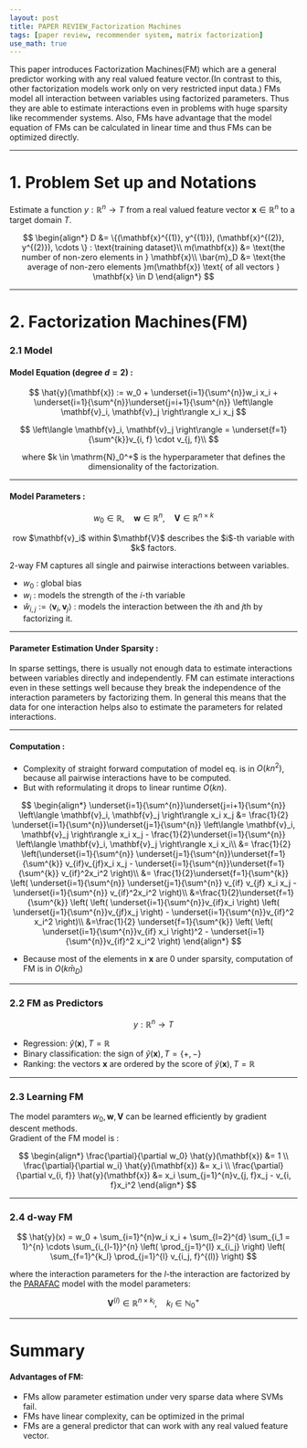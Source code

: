 ```yaml
---
layout: post
title: PAPER REVIEW_Factorization Machines
tags: [paper review, recommender system, matrix factorization]
use_math: true
---
```


This paper introduces Factorization Machines(FM) which are a general predictor working with any real valued feature vector.(In contrast to this, other factorization models work only on very restricted input data.)  FMs model all interaction between variables using factorized parameters. Thus they are able to estimate interactions even in problems with huge sparsity like recommender systems. Also, FMs have advantage that the model equation of FMs can be calculated in linear time and thus FMs can be optimized directly.

---
# **1. Problem Set up and Notations**
Estimate a function $y : \mathbb{R}^n \rightarrow T$ from  a real valued feature vector $\mathbf{x} \in \mathbb{R}^n$ to a target domain $T$.

$$
\begin{align*}
D &= \{(\mathbf{x}^{(1)}, y^{(1)}), (\mathbf{x}^{(2)}, y^{(2)}), \cdots \} : \text{training dataset}\\
m(\mathbf{x}) &= \text{the number of non-zero elements in } \mathbf{x}\\
\bar{m}_D &= \text{the average of non-zero elements }m(\mathbf{x}) \text{ of all vectors } \mathbf{x} \in D
\end{align*}
$$

---
# **2. Factorization Machines(FM)**
### 2.1 Model
#### Model Equation (degree $d=2$) :  

$$
\hat{y}(\mathbf{x}) := w_0 + \underset{i=1}{\sum^{n}}w_i x_i +
\underset{i=1}{\sum^{n}}\underset{j=i+1}{\sum^{n}} \left\langle \mathbf{v}_i, \mathbf{v}_j \right\rangle x_i x_j
$$

$$
\left\langle \mathbf{v}_i, \mathbf{v}_j \right\rangle =
\underset{f=1}{\sum^{k}}v_{i, f} \cdot v_{j, f}\\
$$

<p align="center">
where $k \in \mathrm{N}_0^+$  is the hyperparameter that defines the dimensionality of the factorization.
</p>

---
#### Model Parameters :  

$$
w_0 \in \mathbb{R}, \quad \mathbf{w} \in \mathbb{R}^n, \quad \mathbf{V} \in \mathbb{R}^{n \times k}
$$

<p align="center">
row  $\mathbf{v}_i$ within $\mathbf{V}$ describes the $i$-th variable with $k$ factors.  
</p>

2-way FM captures all single and pairwise interactions between variables.  
* $w_0$ : global bias
* $w_i$ : models the strength of the $i$-th variable
* $\hat{w}_{i, j} := \left\langle \mathbf{v}_i, \mathbf{v}_j \right\rangle$ : models the interaction between the $i$th and $j$th by factorizing it.

---
#### Parameter Estimation Under Sparsity :  
In sparse settings, there is usually not enough data to estimate interactions between variables directly and independently. FM can estimate interactions even in these settings well because they break the independence of the interaction parameters by factorizing them. In general this means that the data for one interaction helps also to estimate the parameters for related interactions.

---
#### Computation :  
* Complexity of straight forward computation of model eq. is in $O(kn^2)$, because all pairwise interactions have to be computed.
* But with reformulating it drops to linear runtime $O(kn)$.  

$$
\begin{align*}
\underset{i=1}{\sum^{n}}\underset{j=i+1}{\sum^{n}} \left\langle  \mathbf{v}_i, \mathbf{v}_j \right\rangle x_i x_j
&= \frac{1}{2} \underset{i=1}{\sum^{n}}\underset{j=1}{\sum^{n}} \left\langle  \mathbf{v}_i, \mathbf{v}_j \right\rangle x_i x_j - \frac{1}{2}\underset{i=1}{\sum^{n}} \left\langle  \mathbf{v}_i, \mathbf{v}_j \right\rangle x_i x_i\\
&= \frac{1}{2} \left(\underset{i=1}{\sum^{n}} \underset{j=1}{\sum^{n}}\underset{f=1}{\sum^{k}} v_{if}v_{jf}x_i x_j - \underset{i=1}{\sum^{n}}\underset{f=1}{\sum^{k}} v_{if}^2x_i^2 \right)\\
&= \frac{1}{2}\underset{f=1}{\sum^{k}} \left( \underset{i=1}{\sum^{n}} \underset{j=1}{\sum^{n}} v_{if} v_{jf} x_i x_j - \underset{i=1}{\sum^{n}} v_{if}^2x_i^2 \right)\\
&=\frac{1}{2}\underset{f=1}{\sum^{k}} \left( \left( \underset{i=1}{\sum^{n}}v_{if}x_i \right)  \left( \underset{j=1}{\sum^{n}}v_{jf}x_j \right) - \underset{i=1}{\sum^{n}}v_{if}^2 x_i^2 \right)\\
&=\frac{1}{2} \underset{f=1}{\sum^{k}} \left( \left( \underset{i=1}{\sum^{n}}v_{if} x_i \right)^2 - \underset{i=1}{\sum^{n}}v_{if}^2 x_i^2  \right)
\end{align*}
$$

* Because most of the elements in $\mathbf{x}$ are 0 under sparsity, computation of FM is in $O(k \bar{m}_D)$  

---
### 2.2 FM as Predictors

$$
y : \mathbb{R}^n \rightarrow T
$$

* Regression: $\hat{y}(\mathbf{x}), T=\mathbb{R}$
* Binary classification: the sign of $\hat{y}(\mathbf{x}), T = \{+, -\}$
* Ranking: the vectors $\mathbf{x}$ are ordered by the score of $\hat{y}(\mathbf{x}), T=\mathbb{R}$

---
### 2.3 Learning FM
The model paramters $w_0, \mathbf{w}, \mathbf{V}$ can be learned efficiently by gradient descent methods.  
Gradient of the FM model is :

$$
\begin{align*}
\frac{\partial}{\partial w_0} \hat{y}(\mathbf{x}) &= 1 \\
\frac{\partial}{\partial w_i} \hat{y}(\mathbf{x}) &= x_i \\
\frac{\partial}{\partial v_{i, f}} \hat{y}(\mathbf{x}) &= x_i \sum_{j=1}^{n}v_{j, f}x_j - v_{i, f}x_i^2
\end{align*}
$$

---
### 2.4 d-way FM

$$
\hat{y}(x) = w_0 + \sum_{i=1}^{n}w_i x_i +
\sum_{l=2}^{d} \sum_{i_1 = 1}^{n} \cdots \sum_{i_{l-1}}^{n}
\left( \prod_{j=1}^{l} x_{i_j} \right)
\left( \sum_{f=1}^{k_l} \prod_{j=1}^{l} v_{i_j, f}^{(l)}  \right)
$$

where the interaction parameters for the $l$-the interaction are factorized by the [PARAFAC](https://www.psychology.uwo.ca/faculty/harshman/wpppfac0.pdf) model with the model parameters:

$$
\mathbf{V}^{(l)} \in \mathbb{R}^{n \times k_l}, \quad k_l \in \mathbb{N}_0^+
$$

---
# **Summary**
#### Advantages of FM:  
* FMs allow parameter estimation under very sparse data where SVMs fail.
* FMs have linear complexity, can be optimized in the primal
* FMs are a general predictor that can work with any real valued feature vector.
